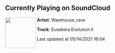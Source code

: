 ## Currently Playing on SoundCloud

[<img align="left" width="100" src="https://i1.sndcdn.com/artworks-2v2QUPpyCyvKrv5a-ppWqdg-t500x500.jpg">](https://soundcloud.com/warehouse_rave/eusebeia-evolution-ii)

**Artist**: Warehouse_rave 

**Track**: Eusebeia Evolution II

Last updated at 05/14/2021 16:04
